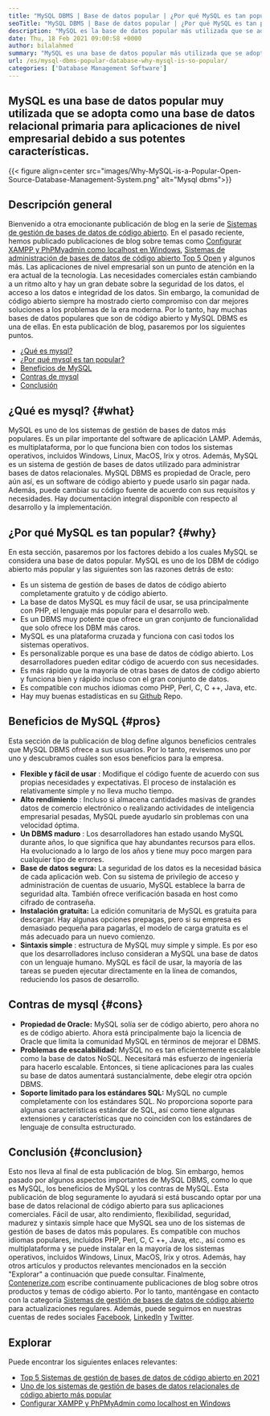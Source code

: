 ```yaml
---
title: "MySQL DBMS | Base de datos popular | ¿Por qué MySQL es tan popular?" 
seoTitle: "MySQL DBMS | Base de datos popular | ¿Por qué MySQL es tan popular?" 
description: "MySQL es la base de datos popular más utilizada que se adopta como una base de datos relacional primaria para aplicaciones de nivel empresarial debido a sus potentes características." 
date: Thu, 18 Feb 2021 09:00:58 +0000
author: bilalahmed
summary: "MySQL es una base de datos popular más utilizada que se adopta como una base de datos relacional primaria para aplicaciones de nivel empresarial debido a sus potentes características." 
url: /es/mysql-dbms-popular-database-why-mysql-is-so-popular/
categories: ['Database Management Software']
---
```


## MySQL es una base de datos popular muy utilizada que se adopta como una base de datos relacional primaria para aplicaciones de nivel empresarial debido a sus potentes características.

{{< figure align=center src="images/Why-MySQL-is-a-Popular-Open-Source-Database-Management-System.png" alt="Mysql dbms">}}


## Descripción general
Bienvenido a otra emocionante publicación de blog en la serie de [Sistemas de gestión de bases de datos de código abierto][1]. En el pasado reciente, hemos publicado publicaciones de blog sobre temas como [Configurar XAMPP y PhPMyadmin como localhost en Windows][2], [Sistemas de administración de bases de datos de código abierto Top 5 Open][3] y algunos más. Las aplicaciones de nivel empresarial son un punto de atención en la era actual de la tecnología. Las necesidades comerciales están cambiando a un ritmo alto y hay un gran debate sobre la seguridad de los datos, el acceso a los datos e integridad de los datos. Sin embargo, la comunidad de código abierto siempre ha mostrado cierto compromiso con dar mejores soluciones a los problemas de la era moderna. Por lo tanto, hay muchas bases de datos populares que son de código abierto y MySQL DBMS es una de ellas. En esta publicación de blog, pasaremos por los siguientes puntos.
  * [¿Qué es mysql?][4]
  * [¿Por qué mysql es tan popular?][5]
  * [Beneficios de MySQL][6]
  * [Contras de mysql][7]
  * [Conclusión][8]

## ¿Qué es mysql? {#what}

MySQL es uno de los sistemas de gestión de bases de datos más populares. Es un pilar importante del software de aplicación LAMP. Además, es multiplataforma, por lo que funciona bien con todos los sistemas operativos, incluidos Windows, Linux, MacOS, Irix y otros. Además, MySQL es un sistema de gestión de bases de datos utilizado para administrar bases de datos relacionales. MySQL DBMS es propiedad de Oracle, pero aún así, es un software de código abierto y puede usarlo sin pagar nada. Además, puede cambiar su código fuente de acuerdo con sus requisitos y necesidades. Hay documentación integral disponible con respecto al desarrollo y la implementación.

## ¿Por qué MySQL es tan popular? {#why}

En esta sección, pasaremos por los factores debido a los cuales MySQL se considera una base de datos popular. MySQL es uno de los DBM de código abierto más popular y las siguientes son las razones detrás de esto:
  * Es un sistema de gestión de bases de datos de código abierto completamente gratuito y de código abierto.
  * La base de datos MySQL es muy fácil de usar, se usa principalmente con PHP, el lenguaje más popular para el desarrollo web.
  * Es un DBMS muy potente que ofrece un gran conjunto de funcionalidad que solo ofrece los DBM más caros.
  * MySQL es una plataforma cruzada y funciona con casi todos los sistemas operativos.
  * Es personalizable porque es una base de datos de código abierto. Los desarrolladores pueden editar código de acuerdo con sus necesidades.
  * Es más rápido que la mayoría de otras bases de datos de código abierto y funciona bien y rápido incluso con el gran conjunto de datos.
  * Es compatible con muchos idiomas como PHP, Perl, C, C ++, Java, etc.
  * Hay muy buenas estadísticas en su [Github][9] Repo.

## Beneficios de MySQL {#pros}

Esta sección de la publicación de blog define algunos beneficios centrales que MySQL DBMS ofrece a sus usuarios. Por lo tanto, revisemos uno por uno y descubramos cuáles son esos beneficios para la empresa.
* **Flexible y fácil de usar** : Modifique el código fuente de acuerdo con sus propias necesidades y expectativas. El proceso de instalación es relativamente simple y no lleva mucho tiempo.
* **Alto rendimiento** : Incluso si almacena cantidades masivas de grandes datos de comercio electrónico o realizando actividades de inteligencia empresarial pesadas, MySQL puede ayudarlo sin problemas con una velocidad óptima.
* **Un DBMS maduro** : Los desarrolladores han estado usando MySQL durante años, lo que significa que hay abundantes recursos para ellos. Ha evolucionado a lo largo de los años y tiene muy poco margen para cualquier tipo de errores.
* **Base de datos segura:**  La seguridad de los datos es la necesidad básica de cada aplicación web. Con su sistema de privilegio de acceso y administración de cuentas de usuario, MySQL establece la barra de seguridad alta. También ofrece verificación basada en host como cifrado de contraseña.
* **Instalación gratuita:**  La edición comunitaria de MySQL es gratuita para descargar. Hay algunas opciones prepagas, pero si su empresa es demasiado pequeña para pagarlas, el modelo de carga gratuita es el más adecuado para un nuevo comienzo.
* **Sintaxis simple** : estructura de MySQL muy simple y simple. Es por eso que los desarrolladores incluso consideran a MySQL una base de datos con un lenguaje humano. MySQL es fácil de usar, la mayoría de las tareas se pueden ejecutar directamente en la línea de comandos, reduciendo los pasos de desarrollo.

## Contras de mysql {#cons}

* **Propiedad de Oracle:**  MySQL solía ser de código abierto, pero ahora no es de código abierto. Ahora está principalmente bajo la licencia de Oracle que limita la comunidad MySQL en términos de mejorar el DBMS.
* **Problemas de escalabilidad:**  MySQL no es tan eficientemente escalable como la base de datos NoSQL. Necesitará más esfuerzo de ingeniería para hacerlo escalable. Entonces, si tiene aplicaciones para las cuales su base de datos aumentará sustancialmente, debe elegir otra opción DBMS.
* **Soporte limitado para los estándares SQL:**  MySQL no cumple completamente con los estándares SQL. No proporciona soporte para algunas características estándar de SQL, así como tiene algunas extensiones y características que no coinciden con los estándares de lenguaje de consulta estructurado.

## Conclusión {#conclusion}

Esto nos lleva al final de esta publicación de blog. Sin embargo, hemos pasado por algunos aspectos importantes de MySQL DBMS, como lo que es MySQL, los beneficios de MySQL y los contras de MySQL. Esta publicación de blog seguramente lo ayudará si está buscando optar por una base de datos relacional de código abierto para sus aplicaciones comerciales. Fácil de usar, alto rendimiento, flexibilidad, seguridad, madurez y sintaxis simple hace que MySQL sea uno de los sistemas de gestión de bases de datos más populares. Es compatible con muchos idiomas populares, incluidos PHP, Perl, C, C ++, Java, etc., así como es multiplataforma y se puede instalar en la mayoría de los sistemas operativos, incluidos Windows, Linux, MacOS, Irix y otros. Además, hay otros artículos y productos relevantes mencionados en la sección "Explorar" a continuación que puede consultar.
Finalmente, [Contenerize.com][10] escribe continuamente publicaciones de blog sobre otros productos y temas de código abierto. Por lo tanto, manténgase en contacto con la categoría [Sistemas de gestión de bases de datos de código abierto][11] para actualizaciones regulares. Además, puede seguirnos en nuestras cuentas de redes sociales [Facebook][12], [LinkedIn][13] y [Twitter][14].

## Explorar
Puede encontrar los siguientes enlaces relevantes:
  * [Top 5 Sistemas de gestión de bases de datos de código abierto en 2021][3]
  * [Uno de los sistemas de gestión de bases de datos relacionales de código abierto más popular][15]
  * [Configurar XAMPP y PhPMyAdmin como localhost en Windows][2]



[1]: https://blog.containerize.com/category/database-management-software/
[2]: https://blog.containerize.com/database-management-software/how-to-setup-xampp-and-phpmyadmin-as-localhost-on-windows/
[3]: https://blog.containerize.com/2021/02/12/top-5-open-source-dbms-software-in-2021-mysql-and-alternatives/
[4]: #what
[5]: #why
[6]: #pros
[7]: #cons
[8]: #conclusion
[9]: https://github.com/mysql/mysql-server
[10]: https://www.containerize.com/
[11]: https://products.containerize.com/database-management-system
[12]: https://web.facebook.com/containerize
[13]: https://www.linkedin.com/company/containerize/
[14]: https://twitter.com/containerize_co
[15]: https://products.containerize.com/database-management-system/mysql
